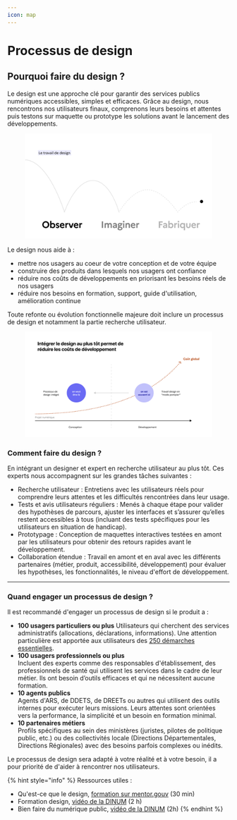 ```yaml
---
icon: map
---
```


# Processus de design

## Pourquoi faire du design ?

Le design est une approche clé pour garantir des services publics numériques accessibles, simples et efficaces. Grâce au design, nous rencontrons nos utilisateurs finaux, comprenons leurs besoins et attentes puis testons sur maquette ou prototype les solutions avant le lancement des développements.

<figure><img src="../.gitbook/assets/13.png" alt=""><figcaption></figcaption></figure>

Le design nous aide à :

* mettre nos usagers au coeur de votre conception et de votre équipe
* construire des produits dans lesquels nos usagers ont confiance
* réduire nos coûts de développements en priorisant les besoins réels de nos usagers
* réduire nos besoins en formation, support, guide d'utilisation, amélioration continue

Toute refonte ou évolution fonctionnelle majeure doit inclure un processus de design et notamment la partie recherche utilisateur.

<figure><img src="../.gitbook/assets/11.png" alt=""><figcaption></figcaption></figure>

### Comment faire du design ?

En intégrant un designer et expert en recherche utilisateur au plus tôt. Ces experts nous accompagnent sur les grandes tâches suivantes :

* Recherche utilisateur : Entretiens avec les utilisateurs réels pour comprendre leurs attentes et les difficultés rencontrées dans leur usage.
* Tests et avis utilisateurs réguliers : Menés à chaque étape pour valider des hypothèses de parcours, ajuster les interfaces et s’assurer qu’elles restent accessibles à tous (incluant des tests spécifiques pour les utilisateurs en situation de handicap).
* Prototypage : Conception de maquettes interactives testées en amont par les utilisateurs pour obtenir des retours rapides avant le développement.
* Collaboration étendue : Travail en amont et en aval avec les différents partenaires (métier, produit, accessibilité, développement) pour évaluer les hypothèses, les fonctionnalités, le niveau d'effort de développement.

***

### Quand engager un processus de design ?

Il est recommandé d'engager un processus de design si le produit a :

* **100 usagers particuliers ou plus**
  Utilisateurs qui cherchent des services administratifs (allocations, déclarations, informations). Une attention particulière est apportée aux utilisateurs des [250 démarches essentielles](https://observatoire.numerique.gouv.fr/).
* **100 usagers professionnels ou plus**\
  Incluent des experts comme des responsables d'établissement, des professionnels de santé qui utilisent les services dans le cadre de leur métier. Ils ont besoin d’outils efficaces et qui ne nécessitent aucune formation.
* **10 agents publics**\
  Agents d'ARS, de DDETS, de DREETs ou autres qui utilisent des outils internes pour exécuter leurs missions. Leurs attentes sont orientées vers la performance, la simplicité et un besoin en formation minimal.
* **10 partenaires métiers**\
  Profils spécifiques au sein des ministères (juristes, pilotes de politique public, etc.) ou des collectivités locale (Directions Départementales, Directions Régionales) avec des besoins parfois complexes ou inédits.

Le processus de design sera adapté à votre réalité et à votre besoin, il a pour priorité de d'aider à rencontrer nos utilisateurs.&#x20;

{% hint style="info" %}
Ressources utiles :

* Qu'est-ce que le design, [formation sur mentor.gouv](https://www.modernisation.gouv.fr/campus-de-la-transformation-publique/catalogue-de-ressources/formation/quest-ce-que-le-design) (30 min)
* Formation design, [vidéo de la DINUM](https://www.youtube.com/live/QjGzdw4OSO8?si=ZBTpDIr-c0YeqRHV) (2 h)
* Bien faire du numérique public, [vidéo de la DINUM](https://www.youtube.com/live/7Z9_YLcynXw) (2h)
{% endhint %}
